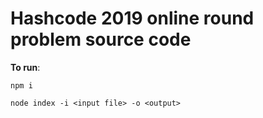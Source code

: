 # Hashcode 2019 online round problem source code

**To run**:

`npm i`

`node index -i <input file> -o <output>`
